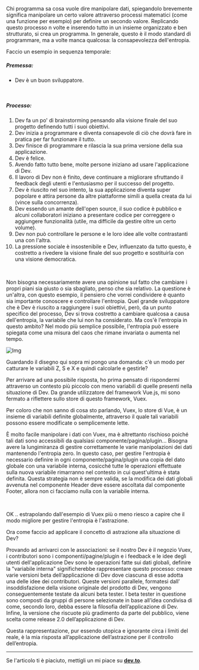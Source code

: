 Chi programma sa cosa vuole dire manipolare dati, spiegandolo brevemente significa manipolare un certo valore attraverso processi matematici (come una funzione per esempio) per definire un secondo valore. Replicando questo processo n volte e inserendo tutto in un insieme organizzato e ben strutturato, si crea un programma. In generale, questo è il modo standard di programmare, ma a volte manca qualcosa: la consapevolezza dell'entropia.

Faccio un esempio in sequenza temporale:

##### Premessa:

* Dev è un buon sviluppatore.

<br>

##### Processo:

 1. Dev fa un po' di brainstorming pensando alla visione finale del suo progetto definendo tutti i suoi obiettivi.
 2. Dev inizia a programmare e diventa consapevole di ciò che dovrà fare in pratica per far funzionare il tutto.
 3. Dev finisce di programmare e rilascia la sua prima versione della sua applicazione.
 4. Dev è felice.
 5. Avendo fatto tutto bene, molte persone iniziano ad usare l'applicazione di Dev.
 6. Il lavoro di Dev non è finito, deve continuare a migliorare sfruttando il feedback degli utenti e l'entusiasmo per il successo del progetto.
 7. Dev è riuscito nel suo intento, la sua applicazione diventa super popolare e attira persone da altre piattaforme simili a quella creata da lui (vince sulla concorrenza).
 8. Dev essendo un amante dell'open source, il suo codice è pubblico e alcuni collaboratori iniziano a presentare codice per correggere o aggiungere funzionalità (utile, ma difficile da gestire oltre un certo volume).
 9. Dev non può controllare le persone e le loro idee alle volte contrastanti una con l'altra.
10. La pressione sociale è insostenibile e Dev, influenzato da tutto questo, è costretto a rivedere la visione finale del suo progetto e sostituirla con una visione democratica.

<br>

Non bisogna necessariamente avere una opinione sul fatto che cambiare i propri piani sia giusto o sia sbagliato, penso che sia relativo. La questione è un'altra, con questo esempio, il pensiero che vorrei condividere è quanto sia importante conoscere e controllare l'entropia. Quel grande sviluppatore che è Dev è riuscito a raggiungere i suoi obiettivi, però, da un punto specifico del processo, Dev si trova costretto a cambiare qualcosa a causa dell'entropia, la variabile che lui non ha considerato. Ma cos'è l'entropia in questo ambito? Nel modo più semplice possibile, l'entropia può essere spiegata come una misura del caos che rimane invariata o aumenta nel tempo.

![Img](https://a.storyblok.com/f/106240/1191x731/add4813309/explication-entropy.png)

Guardando il disegno qui sopra mi pongo una domanda: c'è un modo per catturare le variabili Z, S e X e quindi calcolarle e gestirle?

Per arrivare ad una possibile risposta, ho prima pensato di rispondermi attraverso un contesto più piccolo con meno variabili di quelle presenti nella situazione di Dev. Da grande utilizzatore del framework Vue.js, mi sono fermato a riflettere sullo store di questo framework, Vuex.

Per coloro che non sanno di cosa sto parlando, Vuex, lo store di Vue, è un insieme di variabili definite globalmente, attraverso il quale tali variabili possono essere modificate o semplicemente lette.

È molto facile manipolare i dati con Vuex, ma è altrettanto rischioso poiché tali dati sono accessibili da qualsiasi componente/pagina/plugin... Bisogna avere la lungimiranza di gestire correttamente le varie manipolazioni dei dati mantenendo l'entropia zero. In questo caso, per gestire l'entropia è necessario definire in ogni componente/pagina/plugin una copia del dato globale con una variabile interna, cosicché tutte le operazioni effettuate sulla nuova variabile rimarranno nel contesto in cui quest'ultima è stata definita. Questa strategia non è sempre valida, se la modifica dei dati globali avvenuta nel componente Header deve essere ascoltata dal componente Footer, allora non ci facciamo nulla con la variabile interna.

<br>

OK .. estrapolando dall'esempio di Vuex più o meno riesco a capire che il modo migliore per gestire l'entropia è l'astrazione.

Ora come faccio ad applicare il concetto di astrazione alla situazione di Dev?

Provando ad arrivarci con le associazioni: se il nostro Dev è il negozio Vuex, i contributori sono i componenti/pagine/plugin e i feedback e le idee degli utenti dell'applicazione Dev sono le operazioni fatte sui dati globali, definire la "variabile interna" significherebbe rappresentare questo processo: creare varie versioni beta dell’applicazione di Dev dove ciascuna di esse adotta una delle idee dei contributori. Queste versioni parallele, formatesi dall’ insoddisfazione della visione originale del prodotto di Dev, vengono conseguentemente testate da alcuni beta tester. I beta tester in questione sono composti da gruppi di persone selezionate in base all’idea condivisa di come, secondo loro, debba essere la filosofia dell’applicazione di Dev. Infine, la versione che riscuote più gradimento da parte del pubblico, viene scelta come release 2.0 dell’applicazione di Dev.

Questa rappresentazione, pur essendo utopica e ignorante circa i limiti del reale, è la mia risposta all’applicazione dell’astrazione per il controllo dell’entropia.

---

Se l'articolo ti è piaciuto, mettigli un mi piace su **[dev.to](https://dev.to/falcosan/the-entropy-of-states-5gbi)**.